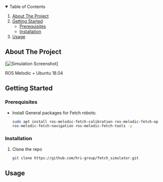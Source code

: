 <!-- TABLE OF CONTENTS -->
<details open="open">
  <summary>Table of Contents</summary>
  <ol>
    <li>
      <a href="#about-the-project">About The Project</a>
    </li>
    <li>
      <a href="#getting-started">Getting Started</a>
      <ul>
        <li><a href="#prerequisites">Prerequisites</a></li>
        <li><a href="#installation">Installation</a></li>
      </ul>
    </li>
    <li><a href="#usage">Usage</a></li>
  </ol>
</details>



<!-- ABOUT THE PROJECT -->
## About The Project

[![Simulation Screenshot][simulation-screenshot]]

ROS Melodic + Ubuntu 18.04

<!-- GETTING STARTED -->
## Getting Started


### Prerequisites

* Install General packages for Fetch robots: 
  ```sh
  sudo apt install ros-melodic-fetch-calibration ros-melodic-fetch-open-auto-dock \
  ros-melodic-fetch-navigation ros-melodic-fetch-tools -y 
  ```

### Installation

1. Clone the repo
   ```sh
   git clone https://github.com/hri-group/fetch_simulator.git
   ```


<!-- USAGE EXAMPLES -->
## Usage




<!-- MARKDOWN LINKS & IMAGES -->
[simulation-screenshot]: https://user-images.githubusercontent.com/63774344/102276079-6e0f7980-3f7a-11eb-85ab-f408350b1fef.png
